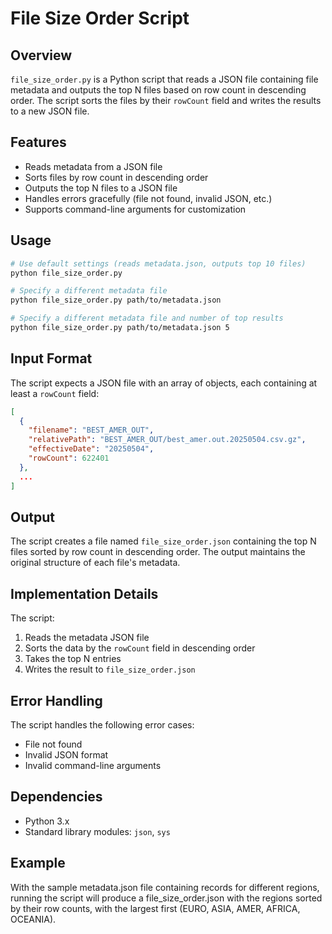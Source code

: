 # File Size Order Script

## Overview
`file_size_order.py` is a Python script that reads a JSON file containing file metadata and outputs the top N files based on row count in descending order. The script sorts the files by their `rowCount` field and writes the results to a new JSON file.

## Features
- Reads metadata from a JSON file
- Sorts files by row count in descending order
- Outputs the top N files to a JSON file
- Handles errors gracefully (file not found, invalid JSON, etc.)
- Supports command-line arguments for customization

## Usage
```bash
# Use default settings (reads metadata.json, outputs top 10 files)
python file_size_order.py

# Specify a different metadata file
python file_size_order.py path/to/metadata.json

# Specify a different metadata file and number of top results
python file_size_order.py path/to/metadata.json 5
```

## Input Format
The script expects a JSON file with an array of objects, each containing at least a `rowCount` field:

```json
[
  {
    "filename": "BEST_AMER_OUT",
    "relativePath": "BEST_AMER_OUT/best_amer.out.20250504.csv.gz",
    "effectiveDate": "20250504",
    "rowCount": 622401
  },
  ...
]
```

## Output
The script creates a file named `file_size_order.json` containing the top N files sorted by row count in descending order. The output maintains the original structure of each file's metadata.

## Implementation Details
The script:
1. Reads the metadata JSON file
2. Sorts the data by the `rowCount` field in descending order
3. Takes the top N entries
4. Writes the result to `file_size_order.json`

## Error Handling
The script handles the following error cases:
- File not found
- Invalid JSON format
- Invalid command-line arguments

## Dependencies
- Python 3.x
- Standard library modules: `json`, `sys`

## Example
With the sample metadata.json file containing records for different regions, running the script will produce a file_size_order.json with the regions sorted by their row counts, with the largest first (EURO, ASIA, AMER, AFRICA, OCEANIA).
